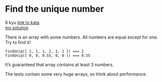 # Find the unique number
6 kyu
[link to kata](https://www.codewars.com/kata/585d7d5adb20cf33cb000235/train/javascript)
<br>
[my solution](./kata.js)

There is an array with some numbers. All numbers are equal except for one. Try to find it!
```
findUniq([ 1, 1, 1, 2, 1, 1 ]) === 2
findUniq([ 0, 0, 0.55, 0, 0 ]) === 0.55
```

It’s guaranteed that array contains at least 3 numbers.

The tests contain some very huge arrays, so think about performance.